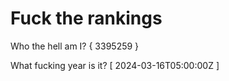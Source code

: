 # Fuck the rankings

Who the hell am I?
{ 3395259 }

What fucking year is it?
[ 2024-03-16T05:00:00Z ]
